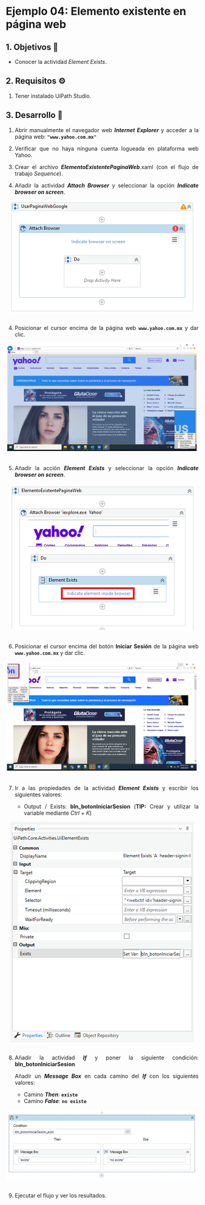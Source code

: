 # Ejemplo 04: Elemento existente en página web

<div style="text-align: justify;">

## 1. Objetivos :dart:

- Conocer la actividad *Element Exists*.

## 2. Requisitos :gear:

1. Tener instalado UiPath Studio.

## 3. Desarrollo :hammer:

1. Abrir manualmente el navegador web ***Internet Explorer*** y acceder a la página web: **`"www.yahoo.com.mx"`**

2. Verificar que no haya ninguna cuenta logueada en plataforma web Yahoo.

3. Crear el archivo ***ElementoExistentePaginaWeb***.xaml (con el flujo de trabajo *Sequence*).

3. Añadir la actividad ***Attach Browser*** y seleccionar la opción ***Indicate browser on screen***.

<div align="center">
<img src="assets/image03.png" align="center">
</div>
<br>

4. Posicionar el cursor encima de la página web **`www.yahoo.com.mx`** y dar clic.

<div align="center">
<img src="assets/image04.png" align="center">
</div>
<br>

5. Añadir la acción ***Element Exists*** y seleccionar la opción ***Indicate browser on screen***.

<div align="center">
<img src="assets/image05.png" align="center">
</div>
<br>

6. Posicionar el cursor encima del botón **Iniciar Sesión** de la página web **`www.yahoo.com.mx`** y dar clic.

<div align="center">
<img src="assets/image06.png" align="center">
</div>
<br>

7. Ir a las propiedades de la actividad ***Element Exists*** y escribir los siguientes valores:

    - Output / Exists: **bln_botonIniciarSesion** (**TIP:** Crear y utilizar la variable mediante *Ctrl + K*)

<div align="center">
<img src="assets/image07.png" align="center">
</div>
<br>

8. Añadir la actividad ***If*** y poner la siguiente condición: **bln_botonIniciarSesion**

    Añadir un ***Message Box*** en cada camino del ***If*** con los siguientes valores:
    - Camino ***Then***: **`existe`**
    - Camino ***False***: **`no existe`**

<div align="center">
<img src="assets/image08.png" align="center">
</div>
<br>

9. Ejecutar el flujo y ver los resultados.

</div>